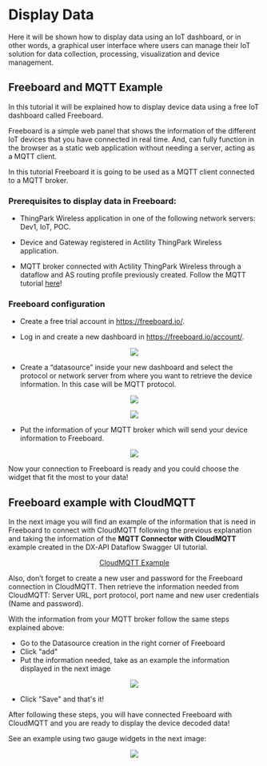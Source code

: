 # Display Data
Here it will be shown how to display data using an IoT dashboard, or in other words, a graphical user interface where users can manage their IoT solution for data collection, processing, visualization and device management.

## Freeboard and MQTT Example
In this tutorial it will be explained how to display device data using a free IoT dashboard called Freeboard.

Freeboard is a simple web panel that shows the information of the different IoT devices that you have connected in real time. And, can fully function in the browser as a static web application without needing a server, acting as a MQTT client. 

In this tutorial Freeboard it is going to be used as a MQTT client connected to a MQTT broker.

### Prerequisites to display data in Freeboard:

- ThingPark Wireless application in one of the following network servers: Dev1, IoT, POC.

- Device and Gateway registered in Actility ThingPark Wireless application.

- MQTT broker connected with Actility ThingPark Wireless through a dataflow and AS routing profile previously created. Follow the MQTT tutorial [here](https://github.com/ActilityConnectors/DX-API-Dataflow/tree/master/Display%20Data/MQTT%20Tutorial)!

### Freeboard configuration

- Create a free trial account in https://freeboard.io/.

- Log in and create a new dashboard in https://freeboard.io/account/.

<p align="center">
  <img src="https://user-images.githubusercontent.com/41436968/43262327-06ab794c-90e0-11e8-95b0-78ea14ca6f07.jpg">
</p>

- Create a “datasource” inside your new dashboard and select the protocol or network server from where you want to retrieve the device information. In this case will be MQTT protocol.

<p align="center">
  <img src="https://user-images.githubusercontent.com/41436968/43262334-0cb1f08c-90e0-11e8-83cd-542106552632.jpg">
</p>

<p align="center">
  <img src="https://user-images.githubusercontent.com/41436968/43262341-13433d66-90e0-11e8-850d-360d84c85413.jpg">
</p>

- Put the information of your MQTT broker which will send your device information to Freeboard.
 
<p align="center">
  <img src="https://user-images.githubusercontent.com/41436968/43262358-244ef9a6-90e0-11e8-86b4-e920e999b382.png">
</p>

Now your connection to Freeboard is ready and you could choose the widget that fit the most to your data!

## Freeboard example with CloudMQTT

In the next image you will find an example of the information that is need in Freeboard to connect with CloudMQTT following the previous explanation and taking the information of the **MQTT Connector with CloudMQTT** example created in the DX-API Dataflow Swagger UI tutorial. 

<p align="center">
  <a href="https://github.com/ActilityConnectors/DX-API-Dataflow/tree/master/Connect%20with%20ThingPark%20Wireless/DX-API%20Dataflow%20Swagger%20UI">CloudMQTT Example</a> 
</p>

Also, don’t forget to create a new user and password for the Freeboard connection in CloudMQTT. Then retrieve the information needed from CloudMQTT: Server URL, port protocol, port name and new user credentials (Name and password).

With the information from your MQTT broker follow the same steps explained above: 
- Go to the Datasource creation in the right corner of Freeboard
- Click "add"
- Put the information needed, take as an example the information displayed in the next image

<p align="center">
  <img src="https://user-images.githubusercontent.com/41436968/43262363-29b746dc-90e0-11e8-846a-46e186fb2ccd.jpg">
</p>

- Click "Save" and that's it!

After following these steps, you will have connected Freeboard with CloudMQTT and you are ready to display the device decoded data!

See an example using two gauge widgets in the next image:
<p align="center">
  <img src="https://user-images.githubusercontent.com/41436968/43325221-7043b910-91b6-11e8-8ee1-9f91c5ea1faa.JPG">
</p>

